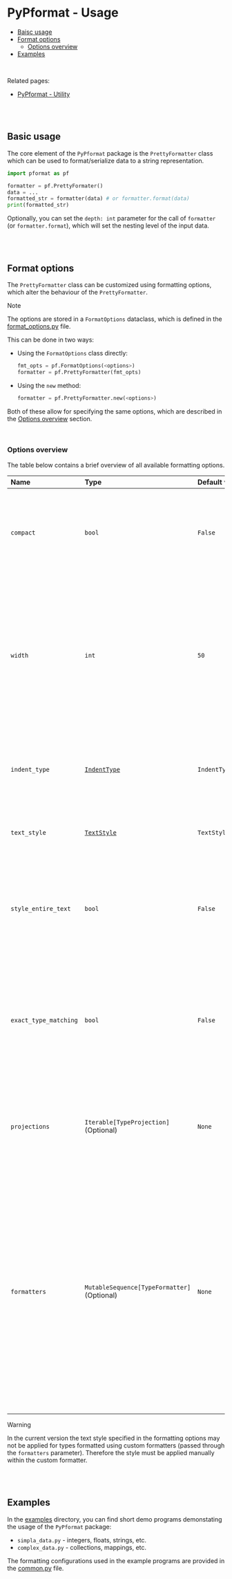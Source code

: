 # PyPformat - Usage

- [Baisc usage](#basic-usage)
- [Format options](#format-options)
  - [Options overview](#options-overview)
- [Examples](#examples)

<br />

Related pages:

- [PyPformat - Utility](/docs/utility.md)

<br />
<br />

## Basic usage

The core element of the `PyPformat` package is the `PrettyFormatter` class which can be used to format/serialize data to a string representation.

```python
import pformat as pf

formatter = pf.PrettyFormater()
data = ...
formatted_str = formatter(data) # or formatter.format(data)
print(formatted_str)
```

Optionally, you can set the `depth: int` parameter for the call of `formatter` (or `formatter.format`), which will set the nesting level of the input data.

<br />
<br />

## Format options

The `PrettyFormatter` class can be customized using formatting options, which alter the behaviour of the `PrettyFormatter`.

> [!NOTE]
> The options are stored in a `FormatOptions` dataclass, which is defined in the [format_options.py](/src/pformat/format_options.py) file.

This can be done in two ways:

- Using the `FormatOptions` class directly:

  ```python
  fmt_opts = pf.FormatOptions(<options>)
  formatter = pf.PrettyFormatter(fmt_opts)
  ```

- Using the `new` method:

  ```python
  formatter = pf.PrettyFormatter.new(<options>)
  ```

Both of these allow for specifying the same options, which are described in the [Options overview](#options-overview) section.

<br />

### Options overview

The table below contains a brief overview of all available formatting options.

| **Name** | **Type** | **Default value** | **Description** |
| :- | :- | :- | :- |
| `compact` | `bool` | `False` | If `True`, the pretty formatter will *try to* fit the elements in a single line within the constaints of the `width` parameter. |
| `width` | `int` | `50` | Specifies the limit of the `compact` packing of the formatted elements.<br/>If the length of the formatted string is greater than the parameter's value, the pretty formatter will *try to* split the string into multiple lines.  |
| `indent_type` | [`IndentType`](/docs/utility.md#indentation) | `IndentType.NONE()` | Specifies the type of the indentation markers used for nested elements in collections and mappings. |
| `text_style` | [`TextStyle`](/docs/utility.md#text-styling) | `TextStyle()` | Specifies the style, which will be applied to the text when formatting. |
| `style_entire_text` | `bool` | `False` | If `True`, the pretty formatter will apply the given style to the entire text.<br/>If `False`, the style will only be applied to individual values. |
| `exact_type_matching` | `bool` | `False` | If `True`, the pretty formatter will apply the `projections` and `formatters` to items based on the `isinstance` checks.<br/>If `False`, `type(item) is <specified-type>` checks will be used. |
| `projections` | `Iterable[TypeProjection]`<br>(Optional) | `None` | A collection of `TypeProjection` objects, which will be applied to each item with a matching type **recursively** before formatting. |
| `formatters` | `MutableSequence[TypeFormatter]`<br/>(Optional) | `None` | A mutable sequence of [`TypeFormatter`](/docs/utility.md#type-specific-formatters) objects, which is prepended to a list of predefined type formatters and then sorted in an inheritance-wise order (the child types precede their parent types in the ordering). Then, the preprocessed sequence is traveresed in this order to match the type of an input element to a corresponding formatter object. |

> [!WARNING]
>
> In the current version the text style specified in the formatting options may not be applied for types formatted using custom formatters (passed through the `formatters` parameter). Therefore the style must be applied manually within the custom formatter.

<br />
<br />

## Examples

In the [examples](/examples/) directory, you can find short demo programs demonstating the usage of the `PyPformat` package:

- `simpla_data.py` - integers, floats, strings, etc.
- `complex_data.py` - collections, mappings, etc.

The formatting configurations used in the example programs are provided in the [common.py](/examples/common.py) file.
